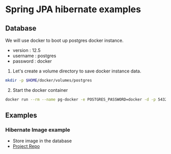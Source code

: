 # Spring JPA hibernate examples

## Database

We will use docker to boot up postgres docker instance.

- version : 12.5
- username : postgres
- password : docker


1. Let's create a volume directory to save docker instance data.

```bash
mkdir -p $HOME/docker/volumes/postgres 
```

2. Start the docker container

```bash
docker run --rm --name pg-docker -e POSTGRES_PASSWORD=docker -d -p 5432:5432 -v $HOME/docker/volumes/postgres:/var/lib/postgresql/data postgres:12.5
```


## Examples

### Hibernate Image example
- Store image in the database
- [Project Repo](hibernate-image-example/)
